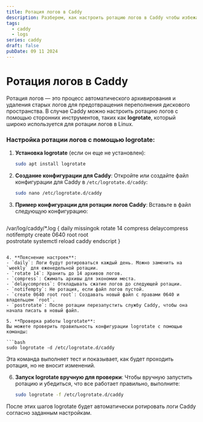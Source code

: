```yaml
---
title: Ротация логов в Caddy
description: Разберем, как настроить ротацию логов в Caddy чтобы избежать их
tags:
  - caddy
  - logs
series: caddy
draft: false
pubDate: 09 11 2024
---
```

# Ротация логов в Caddy

Ротация логов — это процесс автоматического архивирования и удаления старых логов для предотвращения переполнения дискового пространства. В случае Caddy можно настроить ротацию логов с помощью сторонних инструментов, таких как **logrotate**, который широко используется для ротации логов в Linux.

### Настройка ротации логов с помощью logrotate:

1. **Установка logrotate** (если он еще не установлен):
   ```bash
   sudo apt install logrotate
   ```

2. **Создание конфигурации для Caddy**:
   Откройте или создайте файл конфигурации для Caddy в `/etc/logrotate.d/caddy`:
   ```bash
   sudo nano /etc/logrotate.d/caddy
   ```

3. **Пример конфигурации для ротации логов Caddy**:
   Вставьте в файл следующую конфигурацию:

   ```bash
/var/log/caddy/*.log {
    daily
    missingok
    rotate 14
    compress
    delaycompress
    notifempty
    create 0640 root root  
    postrotate
        systemctl reload caddy
    endscript
}
   ```

4. **Пояснение настроек**:
   - `daily`: Логи будут ротироваться каждый день. Можно заменить на `weekly` для еженедельной ротации.
   - `rotate 14`: Хранить до 14 архивов логов.
   - `compress`: Сжимать архивы для экономии места.
   - `delaycompress`: Откладывать сжатие логов до следующей ротации.
   - `notifempty`: Не ротация, если файл логов пустой.
   - `create 0640 root root`: Создавать новый файл с правами 0640 и владельцем `root`.
   - `postrotate`: После ротации перезапустить службу Caddy, чтобы она начала писать в новый файл.

5. **Проверка работы logrotate**:
   Вы можете проверить правильность конфигурации logrotate с помощью команды:

   ```bash
   sudo logrotate -d /etc/logrotate.d/caddy
   ```

   Эта команда выполняет тест и показывает, как будет проходить ротация, но не вносит изменений.

6. **Запуск logrotate вручную для проверки**:
   Чтобы вручную запустить ротацию и убедиться, что все работает правильно, выполните:

   ```bash
   sudo logrotate -f /etc/logrotate.d/caddy
   ```

После этих шагов logrotate будет автоматически ротировать логи Caddy согласно заданным настройкам.